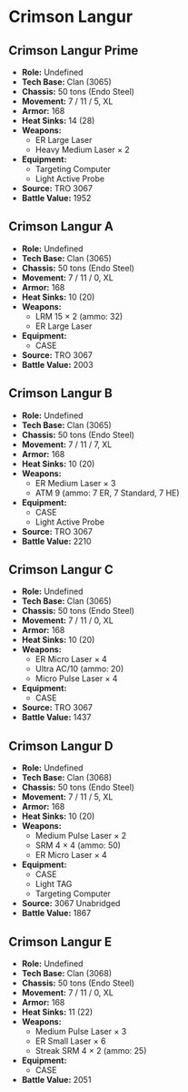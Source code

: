 # Crimson Langur
## Crimson Langur Prime
- **Role:** Undefined
- **Tech Base:** Clan (3065)
- **Chassis:** 50 tons (Endo Steel)
- **Movement:** 7 / 11 / 5, XL
- **Armor:** 168
- **Heat Sinks:** 14 (28)
- **Weapons:**
  - ER Large Laser
  - Heavy Medium Laser × 2
- **Equipment:**
  - Targeting Computer
  - Light Active Probe
- **Source:** TRO 3067
- **Battle Value:** 1952

## Crimson Langur A
- **Role:** Undefined
- **Tech Base:** Clan (3065)
- **Chassis:** 50 tons (Endo Steel)
- **Movement:** 7 / 11 / 0, XL
- **Armor:** 168
- **Heat Sinks:** 10 (20)
- **Weapons:**
  - LRM 15 × 2 (ammo: 32)
  - ER Large Laser
- **Equipment:**
  - CASE
- **Source:** TRO 3067
- **Battle Value:** 2003

## Crimson Langur B
- **Role:** Undefined
- **Tech Base:** Clan (3065)
- **Chassis:** 50 tons (Endo Steel)
- **Movement:** 7 / 11 / 7, XL
- **Armor:** 168
- **Heat Sinks:** 10 (20)
- **Weapons:**
  - ER Medium Laser × 3
  - ATM 9 (ammo: 7 ER, 7 Standard, 7 HE)
- **Equipment:**
  - CASE
  - Light Active Probe
- **Source:** TRO 3067
- **Battle Value:** 2210

## Crimson Langur C
- **Role:** Undefined
- **Tech Base:** Clan (3065)
- **Chassis:** 50 tons (Endo Steel)
- **Movement:** 7 / 11 / 0, XL
- **Armor:** 168
- **Heat Sinks:** 10 (20)
- **Weapons:**
  - ER Micro Laser × 4
  - Ultra AC/10 (ammo: 20)
  - Micro Pulse Laser × 4
- **Equipment:**
  - CASE
- **Source:** TRO 3067
- **Battle Value:** 1437

## Crimson Langur D
- **Role:** Undefined
- **Tech Base:** Clan (3068)
- **Chassis:** 50 tons (Endo Steel)
- **Movement:** 7 / 11 / 5, XL
- **Armor:** 168
- **Heat Sinks:** 10 (20)
- **Weapons:**
  - Medium Pulse Laser × 2
  - SRM 4 × 4 (ammo: 50)
  - ER Micro Laser × 4
- **Equipment:**
  - CASE
  - Light TAG
  - Targeting Computer
- **Source:** 3067 Unabridged
- **Battle Value:** 1867

## Crimson Langur E
- **Role:** Undefined
- **Tech Base:** Clan (3068)
- **Chassis:** 50 tons (Endo Steel)
- **Movement:** 7 / 11 / 0, XL
- **Armor:** 168
- **Heat Sinks:** 11 (22)
- **Weapons:**
  - Medium Pulse Laser × 3
  - ER Small Laser × 6
  - Streak SRM 4 × 2 (ammo: 25)
- **Equipment:**
  - CASE
- **Battle Value:** 2051

